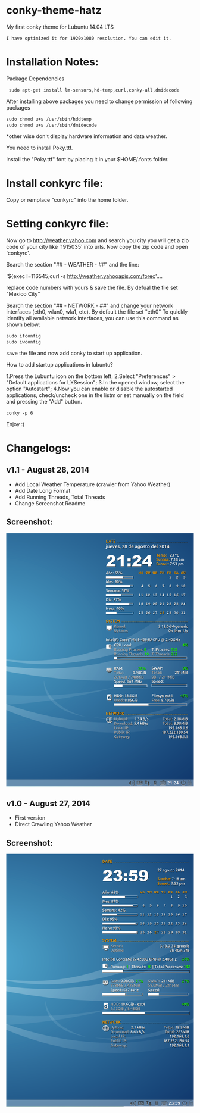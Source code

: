 conky-theme-hatz
=====

My first conky theme for Lubuntu 14.04 LTS

    I have optimized it for 1920x1080 resolution. You can edit it.

Installation Notes:
===================

 Package Dependencies
 
     sudo apt-get install lm-sensors,hd-temp,curl,conky-all,dmidecode

After installing above packages you need to change permission of following packages

    sudo chmod u+s /usr/sbin/hddtemp
    sudo chmod u+s /usr/sbin/dmidecode
    
*other wise don't display hardware information and data weather.
 
You need to install Poky.ttf.

Install the "Poky.ttf" font by placing it in your $HOME/.fonts folder.


Install conkyrc file:
======================

Copy or remplace "conkyrc" into the home folder.

Setting conkyrc file:
======================

Now go to http://weather.yahoo.com and search you city
you will get a zip code of your city like '1915035' into urls.
Now copy the zip code and open 'conkyrc'.

Search the section "## - WEATHER - ##" and the line:

'${exec l=116545;curl -s http://weather.yahooapis.com/forec'....

replace code numbers with yours & save the file. By defual the file set "Mexico City"


Search the section "## - NETWORK - ##" and change your network interfaces (eth0, wlan0, wla1, etc). By default the file set "eth0"
To quickly identify all available network interfaces, you can use this command as shown below:

    sudo ifconfig
    sudo iwconfig

save the file and now add conky to start up application.

How to add startup applications in lubuntu?

1.Press the Lubuntu icon on the bottom left;
2.Select "Preferences" > "Default applications for LXSession";
3.In the opened window, select the option "Autostart";
4.Now you can enable or disable the autostarted applications, check/uncheck one in the listm or set manually on the field and pressing the "Add" button.

    conky -p 6

Enjoy :)

Changelogs:
==========

## v1.1  -   August 28, 2014

 + Add Local Weather Temperature (crawler from Yahoo Weather)
 + Add Date Long Format
 + Add Running Threads, Total Threads
 + Change Screenshot Readme

## Screenshot:

<img src='ScreenShot_v_1_1.png' alt='image' />

## v1.0  -   August 27, 2014

+ First version
+ Direct Crawling Yahoo Weather

## Screenshot:

<img src='ScreenShot_v_1_0.png' alt='image' />


